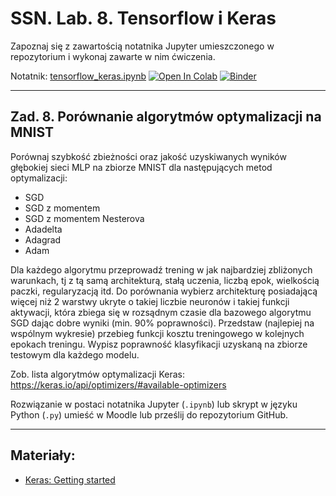 # SSN. Lab. 8. Tensorflow i Keras 

Zapoznaj się z zawartością notatnika Jupyter umieszczonego w repozytorium  i wykonaj zawarte w nim ćwiczenia.

Notatnik: [tensorflow_keras.ipynb](https://github.com/IS-UMK/ssn_23_lab_08/blob/master/tensorflow_keras.ipynb)
[![Open In Colab](https://colab.research.google.com/assets/colab-badge.svg)](https://colab.research.google.com/github/IS-UMK/ssn_23_lab_08/blob/master/tensorflow_keras.ipynb) [![Binder](https://mybinder.org/badge_logo.svg)](https://mybinder.org/v2/gh/IS-UMK/ssn_23_lab_08/master?filepath=tensorflow_keras.ipynb)

---

## Zad. 8. Porównanie algorytmów optymalizacji na MNIST

Porównaj szybkość zbieżności oraz jakość uzyskiwanych wyników głębokiej sieci MLP na zbiorze MNIST dla następujących metod optymalizacji:
* SGD
* SGD z momentem 
* SGD z momentem Nesterova
* Adadelta
* Adagrad
* Adam

Dla każdego algorytmu przeprowadź trening w jak najbardziej zbliżonych warunkach, tj z tą samą architekturą, stałą uczenia, liczbą epok, wielkością paczki, regularyzacją itd. Do porównania wybierz architekturę posiadającą więcej niż 2 warstwy ukryte o takiej liczbie neuronów i takiej funkcji aktywacji, która zbiega się w rozsądnym czasie dla bazowego algorytmu SGD dając dobre wyniki (min. 90% poprawności). 
Przedstaw (najlepiej na wspólnym wykresie) przebieg funkcji kosztu treningowego w kolejnych epokach treningu. Wypisz poprawność klasyfikacji uzyskaną na zbiorze testowym dla każdego modelu. 

Zob. lista algorytmów optymalizacji Keras: https://keras.io/api/optimizers/#available-optimizers

Rozwiązanie w postaci notatnika Jupyter (``.ipynb``) lub skrypt w języku Python (``.py``) umieść w Moodle lub prześlij do repozytorium GitHub.

---
## Materiały:

* [Keras: Getting started](https://keras.io/getting_started/)




